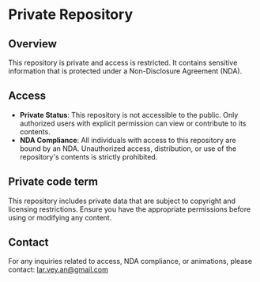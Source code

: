 # Private Repository

## Overview

This repository is private and access is restricted. It contains sensitive information that is protected under a Non-Disclosure Agreement (NDA).

## Access

- **Private Status**: This repository is not accessible to the public. Only authorized users with explicit permission can view or contribute to its contents.
- **NDA Compliance**: All individuals with access to this repository are bound by an NDA. Unauthorized access, distribution, or use of the repository's contents is strictly prohibited.

## Private code term

This repository includes private data that are subject to copyright and licensing restrictions. Ensure you have the appropriate permissions before using or modifying any content.

## Contact

For any inquiries related to access, NDA compliance, or animations, please contact: [lar.vey.an@gmail.com](mailto:lar.vey.an@gmail.com)

